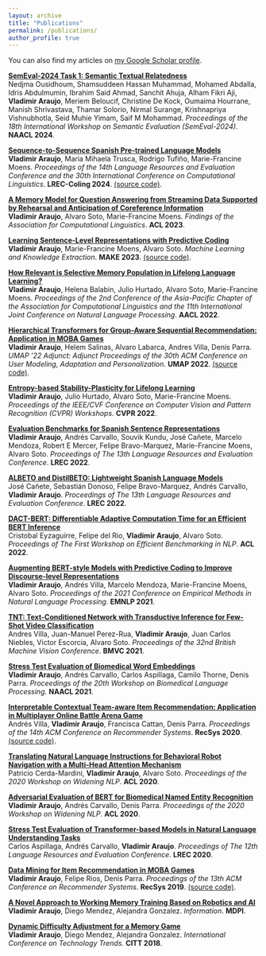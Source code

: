 ```yaml
---
layout: archive
title: "Publications"
permalink: /publications/
author_profile: true
---
```


You can also find my articles on [my Google Scholar profile](https://scholar.google.com/citations?user=p4TbBLEAAAAJ&hl=en).

<b>[SemEval-2024 Task 1: Semantic Textual Relatedness](https://semantic-textual-relatedness.github.io/)</b> <br> 
Nedjma Ousidhoum, Shamsuddeen Hassan Muhammad, Mohamed Abdalla, Idris Abdulmumin, Ibrahim Said Ahmad, Sanchit Ahuja, Alham Fikri Aji, <b>Vladimir Araujo</b>, Meriem Beloucif, Christine De Kock, Oumaima Hourrane, Manish Shrivastava, Thamar Solorio, Nirmal Surange, Krishnapriya Vishnubhotla, Seid Muhie Yimam, Saif M Mohammad.
<i>Proceedings of the 18th International Workshop on Semantic Evaluation (SemEval-2024)</i>. <b>NAACL 2024</b>.

<b>[Sequence-to-Sequence Spanish Pre-trained Language Models](https://arxiv.org/abs/2309.11259)</b> <br> 
<b>Vladimir Araujo</b>, Maria Mihaela Trusca, Rodrigo Tufiño, Marie-Francine Moens.
<i>Proceedings of the 14th Language Resources and Evaluation Conference and the 30th International Conference on Computational Linguistics</i>. <b>LREC-Coling 2024</b>. <a href="https://github.com/vgaraujov/Seq2Seq-Spanish-PLMs">(source code)</a>.

<b>[A Memory Model for Question Answering from Streaming Data Supported by Rehearsal and Anticipation of Coreference Information](https://aclanthology.org/2023.findings-acl.830/)</b> <br> 
<b>Vladimir Araujo</b>, Alvaro Soto, Marie-Francine Moens.
<i>Findings of the Association for Computational Linguistics</i>. <b>ACL 2023</b>.

<b>[Learning Sentence-Level Representations with Predictive Coding](https://www.mdpi.com/2504-4990/5/1/5)</b> <br> 
<b>Vladimir Araujo</b>, Marie-Francine Moens, Alvaro Soto.
<i>Machine Learning and Knowledge Extraction</i>. <b>MAKE 2023</b>. <a href="https://github.com/vgaraujov/PredBERT">(source code)</a>.

<b>[How Relevant is Selective Memory Population in Lifelong Language Learning?](https://aclanthology.org/2022.aacl-short.20/)</b> <br> 
<b>Vladimir Araujo</b>, Helena Balabin, Julio Hurtado, Alvaro Soto, Marie-Francine Moens.
<i>Proceedings of the 2nd Conference of the Asia-Pacific Chapter of the Association for Computational Linguistics and the 11th International Joint Conference on Natural Language Processing</i>. <b>AACL 2022</b>.

<b>[Hierarchical Transformers for Group-Aware Sequential Recommendation: Application in MOBA Games](https://dl.acm.org/doi/abs/10.1145/3511047.3537667)</b> <br> 
<b>Vladimir Araujo</b>, Helem Salinas, Alvaro Labarca, Andres Villa, Denis Parra.
<i>UMAP '22 Adjunct: Adjunct Proceedings of the 30th ACM Conference on User Modeling, Adaptation and Personalization</i>. <b>UMAP 2022</b>. <a href="https://github.com/vgaraujov/HT4Rec-RecSysMOBA">(source code)</a>.

<b>[Entropy-based Stability-Plasticity for Lifelong Learning](https://openaccess.thecvf.com/content/CVPR2022W/CLVision/html/Araujo_Entropy-Based_Stability-Plasticity_for_Lifelong_Learning_CVPRW_2022_paper.html)</b> <br> 
<b>Vladimir Araujo</b>, Julio Hurtado, Alvaro Soto, Marie-Francine Moens.
<i>Proceedings of the IEEE/CVF Conference on Computer Vision and Pattern Recognition (CVPR) Workshops</i>. <b>CVPR 2022</b>.

<b>[Evaluation Benchmarks for Spanish Sentence Representations](https://aclanthology.org/2022.lrec-1.648/)</b> <br> 
<b>Vladimir Araujo</b>, Andrés Carvallo, Souvik Kundu, José Cañete, Marcelo Mendoza, Robert E Mercer, Felipe Bravo-Marquez, Marie-Francine Moens, Alvaro Soto.
<i>Proceedings of The 13th Language Resources and Evaluation Conference</i>. <b>LREC 2022</b>.

<b>[ALBETO and DistilBETO: Lightweight Spanish Language Models](https://aclanthology.org/2022.lrec-1.457/)</b> <br> 
José Cañete, Sebastián Donoso, Felipe Bravo-Marquez, Andrés Carvallo, <b>Vladimir Araujo</b>.
<i>Proceedings of The 13th Language Resources and Evaluation Conference</i>. <b>LREC 2022</b>.

<b>[DACT-BERT: Differentiable Adaptive Computation Time for an Efficient BERT Inference](https://aclanthology.org/2022.nlppower-1.10/)</b> <br> 
Cristobal Eyzaguirre, Felipe del Rio, <b>Vladimir Araujo</b>, Alvaro Soto.
<i>Proceedings of The First Workshop on Efficient Benchmarking in NLP</i>. <b>ACL 2022</b>.

<b>[Augmenting BERT-style Models with Predictive Coding to Improve Discourse-level Representations](https://aclanthology.org/2021.emnlp-main.240/)</b> <br> 
<b>Vladimir Araujo</b>, Andrés Villa, Marcelo Mendoza, Marie-Francine Moens, Alvaro Soto.
<i>Proceedings of the 2021 Conference on Empirical Methods in Natural Language Processing</i>. <b>EMNLP 2021</b>.

<b>[TNT: Text-Conditioned Network with Transductive Inference for Few-Shot Video Classification](https://www.bmvc2021-virtualconference.com/assets/papers/1200.pdf)</b> <br> 
Andres Villa, Juan-Manuel Perez-Rua, <b>Vladimir Araujo</b>, Juan Carlos Niebles, Victor Escorcia, Alvaro Soto.
<i>Proceedings of the 32nd British Machine Vision Conference</i>. <b>BMVC 2021</b>.

<b>[Stress Test Evaluation of Biomedical Word Embeddings](https://aclanthology.org/2021.bionlp-1.13/)</b> <br> 
<b>Vladimir Araujo</b>, Andrés Carvallo, Carlos Aspillaga, Camilo Thorne, Denis Parra.
<i>Proceedings of the 20th Workshop on Biomedical Language Processing</i>. <b>NAACL 2021</b>.

<b>[Interpretable Contextual Team-aware Item Recommendation: Application in Multiplayer Online Battle Arena Game](https://doi.org/10.1145/3383313.3412211)</b> <br> 
Andrés Villa, <b>Vladimir Araujo</b>, Francisca Cattan, Denis Parra.
<i>Proceedings of the 14th ACM Conference on Recommender Systems</i>. <b>RecSys 2020</b>. <a href="https://github.com/ojedaf/IC-TIR-Lol">(source code)</a>.

<b>[Translating Natural Language Instructions for Behavioral Robot Navigation with a Multi-Head Attention Mechanism](http://www.winlp.org/wp-content/uploads/2020/final_papers/41_Paper.pdf)</b> <br> 
Patricio Cerda-Mardini, <b>Vladimir Araujo</b>, Alvaro Soto.
<i>Proceedings of the 2020 Workshop on Widening NLP</i>. <b>ACL 2020</b>.

<b>[Adversarial Evaluation of BERT for Biomedical Named Entity Recognition](http://www.winlp.org/wp-content/uploads/2020/final_papers/34_Paper.pdf)</b> <br> 
<b>Vladimir Araujo</b>, Andrés Carvallo, Denis Parra.
<i>Proceedings of the 2020 Workshop on Widening NLP</i>. <b>ACL 2020</b>.

<b>[Stress Test Evaluation of Transformer-based Models in Natural Language Understanding Tasks](https://www.aclweb.org/anthology/2020.lrec-1.232)</b> <br> 
Carlos Aspillaga, Andrés Carvallo, <b>Vladimir Araujo</b>.
<i>Proceedings of The 12th Language Resources and Evaluation Conference</i>. <b>LREC 2020</b>.

<b>[Data Mining for Item Recommendation in MOBA Games](https://doi.org/10.1145/3298689.3346986)</b> <br> 
<b>Vladimir Araujo</b>, Felipe Rios, Denis Parra.
<i>Proceedings of the 13th ACM Conference on Recommender Systems</i>. <b>RecSys 2019</b>. <a href="https://github.com/vgaraujov/RecSysLoL">(source code)</a>.

<b>[A Novel Approach to Working Memory Training Based on Robotics and AI](https://doi.org/10.3390/info10110350)</b> <br> 
<b>Vladimir Araujo</b>, Diego Mendez, Alejandra Gonzalez.
<i>Information</i>. <b>MDPI</b>.

<b>[Dynamic Difficulty Adjustment for a Memory Game](https://doi.org/10.1007/978-3-030-05532-5_46)</b> <br> 
<b>Vladimir Araujo</b>, Diego Mendez, Alejandra Gonzalez.
<i>International Conference on Technology Trends</i>. <b>CITT 2018</b>.
